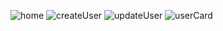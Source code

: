 ![home](https://github.com/user-attachments/assets/312fdaef-416b-46af-ba16-b99130b30676)
![createUser](https://github.com/user-attachments/assets/592d9524-696e-4328-87bd-5d5033f57a8e)
![updateUser](https://github.com/user-attachments/assets/6516153d-9db5-4815-b781-eaeff25faf2d)
![userCard](https://github.com/user-attachments/assets/6422aa6c-f253-48d5-86f5-28c9c99b2b6e)
